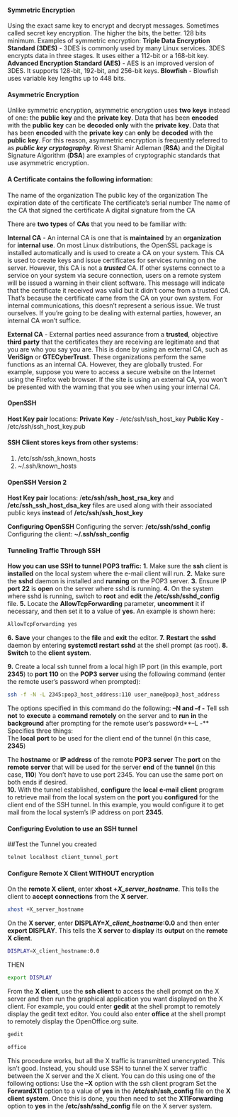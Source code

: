 #### **Symmetric Encryption**
Using the exact same key to encrypt and decrypt messages. Sometimes called secret key encryption. The higher the bits, the better. 128 bits minimum.
Examples of symmetric encryption:
**Triple Data Encryption Standard (3DES)** - 3DES is commonly used by many Linux services. 3DES encrypts data in three stages. It uses either a 112-bit or a 168-bit key.
**Advanced Encryption Standard (AES)** - AES is an improved version of 3DES. It supports 128-bit, 192-bit, and 256-bit keys.
**Blowfish** - Blowfish uses variable key lengths up to 448 bits.

#### **Asymmetric Encryption**
Unlike symmetric encryption, asymmetric encryption uses **two** **keys** instead of one: the **public** **key** and the **private** **key**. Data that has been **encoded** with the **public** **key** can be **decoded** **only** with the **private** **key**. Data that has been **encoded** with the **private** **key** can **only** be **decoded** with the **public** **key**. For this reason, asymmetric encryption is frequently referred to as _**public**_ _**key**_ _**cryptography**_. Rivest Shamir Adleman (**RSA**) and the Digital Signature Algorithm (**DSA**) are examples of cryptographic standards that use asymmetric encryption.

#### A Certificate contains the following information:
The name of the organization
The public key of the organization
The expiration date of the certificate
The certificate’s serial number
The name of the CA that signed the certificate
A digital signature from the CA
  
There are **two types** of **CAs** that you need to be familiar with:
  
**Internal CA** - An internal CA is one that is **maintained** by an **organization** for **internal** **use**. On most Linux distributions, the OpenSSL package is installed automatically and is used to create a CA on your system. This CA is used to create keys and issue certificates for services running on the server. However, this CA is not a _**trusted**_ CA. If other systems connect to a service on your system via secure connection, users on a remote system will be issued a warning in their client software. This message will indicate that the certificate it received was valid but it didn’t come from a trusted CA. That’s because the certificate came from the CA on your own system. For internal communications, this doesn’t represent a serious issue. We trust ourselves. If you’re going to be dealing with external parties, however, an internal CA won’t suffice.

**External CA** - External parties need assurance from a **trusted**, objective **third** **party** that the certificates they are receiving are legitimate and that you are who you say you are. This is done by using an external CA, such as **VeriSign** or **GTECyberTrust**. These organizations perform the same functions as an internal CA. However, they are globally trusted. For example, suppose you were to access a secure website on the Internet using the Firefox web browser. If the site is using an external CA, you won’t be presented with the warning that you see when using your internal CA.

#### **OpenSSH**
**Host Key pair** locations:
**Private Key** - /etc/ssh/ssh_host_key
**Public Key** - /etc/ssh/ssh_host_key.pub

#### **SSH Client stores keys from other systems:**  
1. /etc/ssh/ssh_known_hosts
2. ~/.ssh/known_hosts
  
#### **OpenSSH Version 2**
**Host Key pair** locations:
/**etc/ssh/ssh_host_rsa_key** and **/etc/ssh_ssh_host_dsa_key** files are used along with their associated public keys **instead** of **/etc/ssh/ssh_host_key**
  
**Configuring OpenSSH**
Configuring the server: **/etc/ssh/sshd_config**
Configuring the client: **~/.ssh/ssh_config**

#### **Tunneling Traffic Through SSH**

**How you can use SSH to tunnel POP3 traffic:**
**1.** Make sure the **ssh** client is **installed** on the local system where the e-mail client will run.
**2.** Make sure the **sshd** daemon is installed and **running** on the POP3 server.
**3.** Ensure IP **port** **22** is **open** on the server where sshd is running.
**4.** On the system where sshd is running, switch to **root** and **edit** the **/etc/ssh/sshd_config** file.
**5.** Locate the **AllowTcpForwarding** parameter, **uncomment** it if necessary, and then set it to a value of **yes**.
An example is shown here:
```bash
AllowTcpForwarding yes
```

**6.** **Save** your changes to the **file** and **exit** the editor.
**7.** **Restart** the **sshd** daemon by entering **systemctl restart sshd** at the shell prompt (as root).
**8.** **Switch** to the **client** **system**.

**9.** Create a local ssh tunnel from a local high IP port (in this example, port **2345**) to **port 110** on the **POP3** **server** using the following command (enter the remote user’s password when prompted):
```bash
ssh -f -N -L 2345:pop3_host_address:110 user_name@pop3_host_address
```

The options specified in this command do the following:
**–N and –f -** Tell ssh **not** to **execute** a **command** **remotely** on the server and to **run** **in** the **background** after prompting for the remote user’s password**–L -** Specifies three things:  
The **local** **port** to be used for the client end of the tunnel (in this case, **2345**)

The **hostname** or **IP address** of the remote **POP3** **server**
The **port** on the **remote** **server** that will be used for the server **end** of the **tunnel** (in this case, **110**)
You don’t have to use port 2345. You can use the same port on both ends if desired.  
**10.** With the tunnel established, **configure** the **local** **e-mail** **client** program to retrieve mail from the local system on the **port** you **configured** for the client end of the SSH tunnel. In this example, you would configure it to get mail from the local system’s IP address on port **2345**.

#### **Configuring Evolution to use an SSH tunnel**

##Test the Tunnel you created
```bash
telnet localhost client_tunnel_port
```
  
#### **Configure Remote X Client WITHOUT encryption**

On the **remote X client**, enter **xhost +**_**X_server_hostname**_. This tells the client to **accept** **connections** from the **X server**.
```bash
xhost +X_server_hostname
```

On the **X server**, enter **DISPLAY=**_**X_client_hostname**_**:0.0** and then enter **export DISPLAY**. This tells the **X server** to **display** its **output** on the **remote** **X client**.
```bash
DISPLAY=X_client_hostname:0.0
```
THEN
```bash
export DISPLAY
```

From the **X client**, use the **ssh client** to access the shell prompt on the X server and then run the graphical application you want displayed on the X client. For example, you could enter **gedit** at the shell prompt to remotely display the gedit text editor. You could also enter **office** at the shell prompt to remotely display the OpenOffice.org suite.
```bash
gedit
```

```bash
office
```

This procedure works, but all the X traffic is transmitted unencrypted. This isn’t good. Instead, you should use SSH to tunnel the X server traffic between the X server and the X client. You can do this using one of the following options:
Use the **–X** option with the ssh client program
Set the **ForwardX11** option to a value of **yes** in the **/etc/ssh/ssh_config** file on the **X** **client** **system**.
Once this is done, you then need to set the **X11Forwarding** option to **yes** in the **/etc/ssh/sshd_config** file on the X server system.

